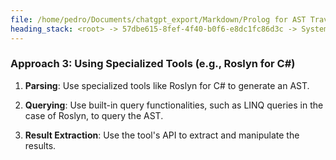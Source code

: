 ```yaml
---
file: /home/pedro/Documents/chatgpt_export/Markdown/Prolog for AST Traversal.md
heading_stack: <root> -> 57dbe615-8fef-4f40-b0f6-e8dc1fc86d3c -> System -> b3f5a560-ab8c-450c-99ec-f1fea291ac5f -> System -> aaa28982-46a0-4995-8589-c5c546c19e88 -> User -> 855c690b-99e1-44d1-bc14-35c7beae48f9 -> Assistant -> aaa2a512-f98b-403b-904f-1393ab9865d5 -> User -> bf8c3284-a6f9-4ed7-924b-398b330c5cb7 -> Assistant -> Approach 1: Prolog and Tree-sitter Integration via Python -> Approach 2: Pure Python (using libraries like `ast` or `RedBaron`) -> Approach 3: Using Specialized Tools (e.g., Roslyn for C#)
---
```

### Approach 3: Using Specialized Tools (e.g., Roslyn for C#)

1. **Parsing**: Use specialized tools like Roslyn for C# to generate an AST.
  
2. **Querying**: Use built-in query functionalities, such as LINQ queries in the case of Roslyn, to query the AST.

3. **Result Extraction**: Use the tool's API to extract and manipulate the results.

